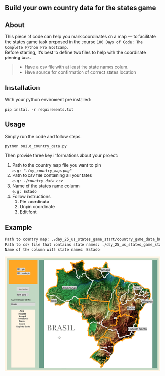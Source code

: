 ## Build your own country data for the states game

## About
This piece of code can help you mark coordinates on a map 
— to facilitate the states game task proposed in the course ```100 Days of Code: The Complete Python Pro Bootcamp```.
<br>
Before starting, it’s best to define two files to help with the coordinate pinning task.
> - Have a csv file with at least the state names colum. 
> - Have source for confirmation of correct states location

## Installation
With your python enviroment pre installed:

```pip install -r requirements.txt```

## Usage
Simply run the code and follow steps. 

```python build_country_data.py```

Then provide three key informations about your project:

1. Path to the country map file you want to pin<br>
*```e.g: "./my_country_map.png"```*
2. Path to csv file containing all your tates<br>
*```e.g: ./country_data.csv```*
3. Name of the states name column<br>
```e.g: Estado```
4. Follow instructions <br>
    1. Pin coordinate
    2. Unpin coordinate
    3. Edit font

## Example
```bash
Path to country map: ./day_25_us_states_game_start/country_game_data_builder/brasil_topografico.gif 
Path to csv file that contains state names: ./day_25_us_states_game_start/estados_pos.csv
Name of the column with state names: Estado
```

![](./country_data_builder.png)

